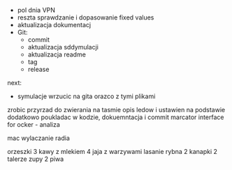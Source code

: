 - pol dnia VPN
- reszta sprawdzanie i dopasowanie fixed values
- aktualizacja dokumentacj
- Git:
	- commit
	- aktualizacja sddymulacji
	- aktualizacja readme
	- tag
	- release

next:
- symulacje wrzucic na gita orazco z tymi plikami


zrobic przyrzad do zwierania na tasmie
opis ledow i ustawien na podstawie
dodatkowo poukladac w kodzie, dokuemntacja i commit
marcator interface for ocker - analiza


mac wylaczanie radia

orzeszki
3 kawy z mlekiem
4 jaja z warzywami
lasanie rybna
2 kanapki
2 talerze zupy
2 piwa